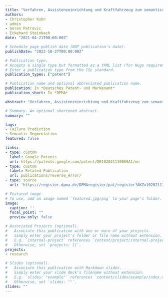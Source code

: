 ```yaml
---
title: "Verfahren, Assistenzeinrichtung und Kraftfahrzeug zum semantischen Segmentieren eines digitalen Bildes und Verfahren zum Bereitstellen eines Korrekturmodells für die semantische Segmentierung"
authors:
- Christopher Kuhn
- admin
- Goran Petrovic
- Eckehard Steinbach
date: "2021-04-21T00:00:00Z"

# Schedule page publish date (NOT publication's date).
publishDate: "2022-10-27T00:00:00Z"

# Publication type.
# Accepts a single type but formatted as a YAML list (for Hugo requirements).
# Enter a publication type from the CSL standard.
publication_types: ["patent"]

# Publication name and optional abbreviated publication name.
publication: In *Deutsches Patent- und Markenamt*
publication_short: In *DPMA*

abstract: "Verfahren, Assistenzeinrichtung und Kraftfahrzeug zum semantischen Segmentieren eines digitalen Bildes und Verfahren zum Bereitstellen eines Korrekturmodells für die semantische Segmentierung"

# Summary. An optional shortened abstract.
summary: ""

tags:
- Failure Prediction
- Semantic Segmentation
featured: false

links:
- type: custom
  label: Google Patents
  url: https://patents.google.com/patent/DE102021110069A1/en
- type: custom
  label: Related Publication
  url: publications/reverse_error/
- type: source
  url: 'https://register.dpma.de/DPMAregister/pat/register?AKZ=1020211100690'

# Featured image
# To use, add an image named `featured.jpg/png` to your page's folder.
image:
  caption: ''
  focal_point: ""
  preview_only: false

# Associated Projects (optional).
#   Associate this publication with one or more of your projects.
#   Simply enter your project's folder or file name without extension.
#   E.g. `internal-project` references `content/project/internal-project/index.md`.
#   Otherwise, set `projects: []`.
projects:
- research

# Slides (optional).
#   Associate this publication with Markdown slides.
#   Simply enter your slide deck's filename without extension.
#   E.g. `slides: "example"` references `content/slides/example/index.md`.
#   Otherwise, set `slides: ""`.
slides: ""
---
```


